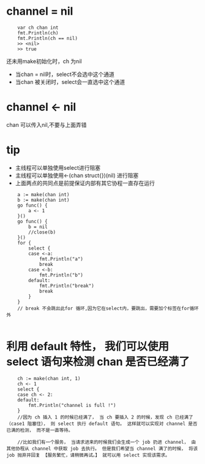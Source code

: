 # channel = nil
```
	var ch chan int
	fmt.Println(ch)
	fmt.Println(ch == nil)
	>> <nil>
	>> true
```
还未用make初始化时，ch 为nil

* 当chan = nil时，select不会选中这个通道
* 当chan 被关闭时，select会一直选中这个通道

# channel <- nil
chan 可以传入nil,不要与上面弄错

# tip
* 主线程可以单独使用select进行阻塞
* 主线程可以单独使用<-(chan struct{})(nil) 进行阻塞
* 上面两点的共同点是前提保证内部有其它协程一直存在运行

```
	a := make(chan int)
	b := make(chan int)
	go func() {
		a <- 1
	}()
	go func() {
		b = nil
		//close(b)
	}()
	for {
		select {
		case <-a:
			fmt.Println("a")
			break
		case <-b:
			fmt.Println("b")
		default:
			fmt.Println("break")
			break
		}
	}
	// break 不会跳出此for 循环,因为它在select内，要跳出，需要加个标签在for循环外
	
```

# 利用 default 特性， 我们可以使用 select 语句来检测 chan 是否已经满了
```
	ch := make(chan int, 1)
	ch <- 1
	select {
	case ch <- 2:
	default:
		fmt.Println("channel is full !")
	}
	//因为 ch 插入 1 的时候已经满了， 当 ch 要插入 2 的时候，发现 ch 已经满了（case1 阻塞住）， 则 select 执行 default 语句。 这样就可以实现对 channel 是否已满的检测， 而不是一直等待。
	
	//比如我们有一个服务， 当请求进来的时候我们会生成一个 job 扔进 channel， 由其他协程从 channel 中获取 job 去执行。 但是我们希望当 channel 满了的时候， 将该 job 抛弃并回复 【服务繁忙，请稍微再试。】 就可以用 select 实现该需求。

```



